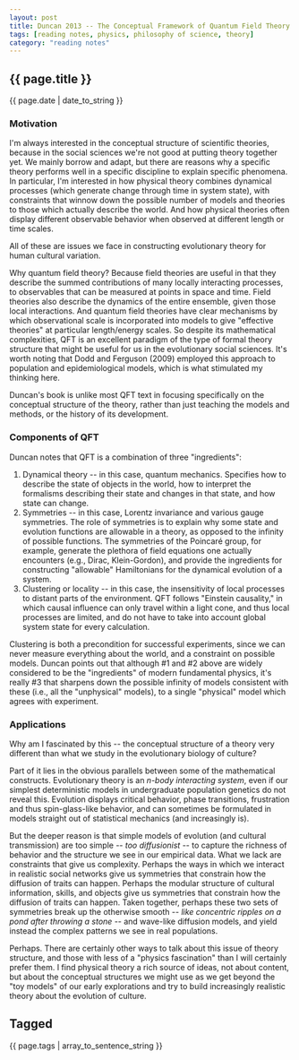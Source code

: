 ```yaml
---
layout: post
title: Duncan 2013 -- The Conceptual Framework of Quantum Field Theory
tags: [reading notes, physics, philosophy of science, theory]
category: "reading notes"
---
```


{{ page.title }}
----------------

<div class="publish_date">
{{ page.date | date_to_string }}
</div>

### Motivation ###

I'm always interested in the conceptual structure of scientific theories, because in the social sciences we're not good at putting theory together yet.  We mainly borrow and adapt, but there are reasons why a specific theory performs well in a specific discipline to explain specific phenomena.  In particular, I'm interested in how physical theory combines dynamical processes (which generate change through time in system state), with constraints that winnow down the possible number of models and theories to those which actually describe the world.  And how physical theories often display different observable behavior when observed at different length or time scales.  

All of these are issues we face in constructing evolutionary theory for human cultural variation.  

Why quantum field theory?  Because field theories are useful in that they describe the summed contributions of many locally interacting processes, to observables that can be measured at points in space and time.  Field theories also describe the dynamics of the entire ensemble, given those local interactions.  And quantum field theories have clear mechanisms by which observational scale is incorporated into models to give "effective theories" at particular length/energy scales.  So despite its mathematical complexities, QFT is an excellent paradigm of the type of formal theory structure that might be useful for us in the evolutionary social sciences.  It's worth noting that Dodd and Ferguson (2009) employed this approach to population and epidemiological models, which is what stimulated my thinking here. 

Duncan's book is unlike most QFT text in focusing specifically on the conceptual structure of the theory, rather than just teaching the models and methods, or the history of its development. 

###  Components of QFT ###

Duncan notes that QFT is a combination of three "ingredients":

1. Dynamical theory -- in this case, quantum mechanics.  Specifies how to describe the state of objects in the world, how to interpret the formalisms describing their state and changes in that state, and how state can change.
2. Symmetries -- in this case, Lorentz invariance and various gauge symmetries.  The role of symmetries is to explain why some state and evolution functions are allowable in a theory, as opposed to the infinity of possible functions.  The symmetries of the Poincaré group, for example, generate the plethora of field equations one actually encounters (e.g., Dirac, Klein-Gordon), and provide the ingredients for constructing "allowable" Hamiltonians for the dynamical evolution of a system.  
3. Clustering or locality -- in this case, the insensitivity of local processes to distant parts of the environment.  QFT follows "Einstein causality," in which causal influence can only travel within a light cone, and thus local processes are limited, and do not have to take into account global system state for every calculation.  

Clustering is both a precondition for successful experiments, since we can never measure everything about the world, and a constraint on possible models.  Duncan points out that although #1 and #2 above are widely considered to be the "ingredients" of modern fundamental physics, it's really #3 that sharpens down the possible infinity of models consistent with these (i.e., all the "unphysical" models), to a single "physical" model which agrees with experiment.  

### Applications ###
Why am I fascinated by this -- the conceptual structure of a theory very different than what we study in the evolutionary biology of culture?  

Part of it lies in the obvious parallels between some of the mathematical constructs.  Evolutionary theory is an _n-body interacting system_, even if our simplest deterministic models in undergraduate population genetics do not reveal this.  Evolution displays critical behavior, phase transitions, frustration and thus spin-glass-like behavior, and can sometimes be formulated in models straight out of statistical mechanics (and increasingly is).  

But the deeper reason is that simple models of evolution (and cultural transmission) are too simple -- _too diffusionist_ -- to capture the richness of behavior and the structure we see in our empirical data.  What we lack are constraints that give us complexity.  Perhaps the ways in which we interact in realistic social networks give us symmetries that constrain how the diffusion of traits can happen.  Perhaps the modular structure of cultural information, skills, and objects give us symmetries that constrain how the diffusion of traits can happen.  Taken together, perhaps these two sets of symmetries break up the otherwise smooth -- _like concentric ripples on a pond after throwing a stone_ -- and wave-like diffusion models, and yield instead the complex patterns we see in real populations.

Perhaps.  There are certainly other ways to talk about this issue of theory structure, and those with less of a "physics fascination" than I will certainly prefer them.  I find physical theory a rich source of ideas, not about content, but about the conceptual structures we might use as we get beyond the "toy models" of our early explorations and try to build increasingly realistic theory about the evolution of culture.  



Tagged
------
<div class="taglist">
{{ page.tags | array_to_sentence_string }}
</div>
